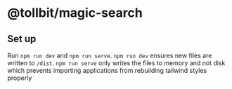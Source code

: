 # @tollbit/magic-search

## Set up

Run `npm run dev` and `npm run serve`. `npm run dev` ensures new files are written to `/dist`. `npm run serve` only writes the files to memory and not disk which prevents importing applications from rebuilding tailwind styles properly
